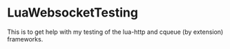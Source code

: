 # LuaWebsocketTesting

This is to get help with my testing of the lua-http and cqueue (by extension) frameworks.

